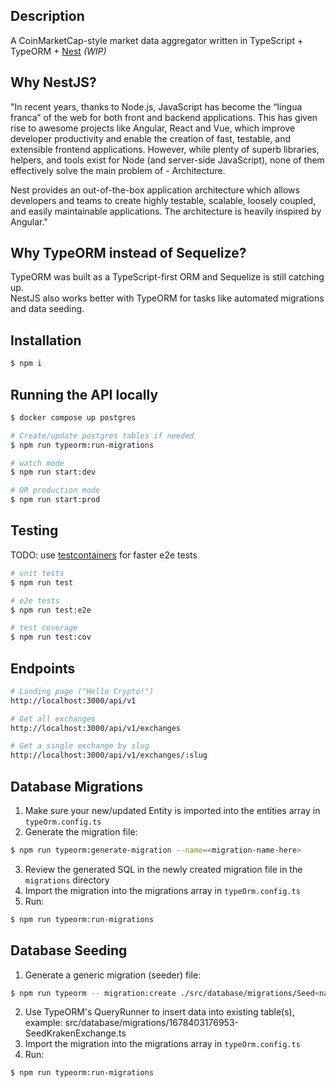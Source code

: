## Description
A CoinMarketCap-style market data aggregator written in TypeScript + TypeORM + [Nest](https://github.com/nestjs/nest) _(WIP)_

## Why NestJS?
"In recent years, thanks to Node.js, JavaScript has become the “lingua franca” of the web for both front and backend applications. This has given rise to awesome projects like Angular, React and Vue, which improve developer productivity and enable the creation of fast, testable, and extensible frontend applications. However, while plenty of superb libraries, helpers, and tools exist for Node (and server-side JavaScript), none of them effectively solve the main problem of - Architecture.

Nest provides an out-of-the-box application architecture which allows developers and teams to create highly testable, scalable, loosely coupled, and easily maintainable applications. The architecture is heavily inspired by Angular."

## Why TypeORM instead of Sequelize?
TypeORM was built as a TypeScript-first ORM and Sequelize is still catching up.  
NestJS also works better with TypeORM for tasks like automated migrations and data seeding.

## Installation

```bash
$ npm i
```

## Running the API locally

```bash
$ docker compose up postgres

# Create/update postgres tables if needed
$ npm run typeorm:run-migrations

# watch mode
$ npm run start:dev

# OR production mode
$ npm run start:prod
```

## Testing
TODO: use [testcontainers](https://node.testcontainers.org/) for faster e2e tests  

```bash
# unit tests
$ npm run test

# e2e tests
$ npm run test:e2e

# test coverage
$ npm run test:cov
```

## Endpoints

```bash
# Landing page ("Hello Crypto!")
http://localhost:3000/api/v1

# Get all exchanges
http://localhost:3000/api/v1/exchanges

# Get a single exchange by slug
http://localhost:3000/api/v1/exchanges/:slug
```


## Database Migrations  
1. Make sure your new/updated Entity is imported into the entities array in `typeOrm.config.ts`  
2. Generate the migration file:
```bash
$ npm run typeorm:generate-migration --name=<migration-name-here>
```
3. Review the generated SQL in the newly created migration file in the `migrations` directory
4. Import the migration into the migrations array in `typeOrm.config.ts`
5. Run:
```bash
$ npm run typeorm:run-migrations
```

## Database Seeding
1. Generate a generic migration (seeder) file:
```bash
$ npm run typeorm -- migration:create ./src/database/migrations/Seed<name of what data you are seeding>
```
2. Use TypeORM's QueryRunner to insert data into existing table(s), example: src/database/migrations/1678403176953-SeedKrakenExchange.ts
4. Import the migration into the migrations array in `typeOrm.config.ts`
5. Run:
```bash
$ npm run typeorm:run-migrations
```


